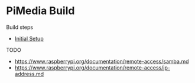# PiMedia Build

Build steps

- [Initial Setup](01_Initial_Setup.md)



TODO

- https://www.raspberrypi.org/documentation/remote-access/samba.md
- https://www.raspberrypi.org/documentation/remote-access/ip-address.md